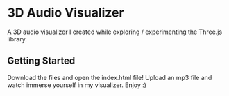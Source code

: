 # 3D Audio Visualizer
A 3D audio visualizer I created while exploring / experimenting the Three.js library.

## Getting Started
Download the files and open the index.html file! Upload an mp3 file and watch immerse yourself in my visualizer. Enjoy :)
